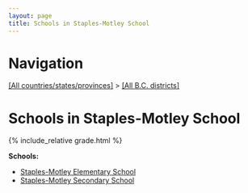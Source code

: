 ```yaml
---
layout: page
title: Schools in Staples-Motley School
---
```

# Navigation

[[All countries/states/provinces]](../..) > [[All B.C. districts]](..)

# Schools in Staples-Motley School

{% include_relative grade.html %}

**Schools:**

- [Staples-Motley Elementary School](Staples-Motley_Elementary_School.md)
- [Staples-Motley Secondary School](Staples-Motley_Secondary_School.md)
